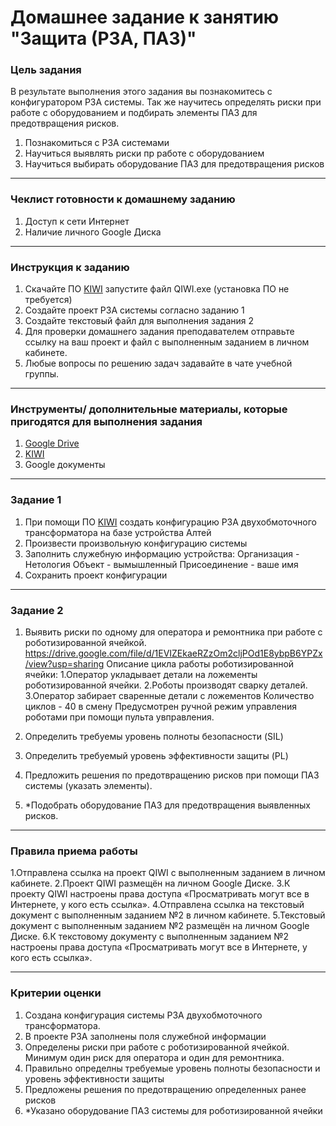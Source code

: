 # Домашнее задание к занятию "Защита (РЗА, ПАЗ)"

### Цель задания

В результате выполнения этого задания вы познакомитесь с конфигуратором РЗА системы. Так же научитесь определять риски при работе с оборудованием и подбирать элементы ПАЗ для предотвращения рисков. 

1. Познакомиться с РЗА системами
2. Научиться выявлять риски пр работе с оборудованием
3. Научиться выбирать оборудование ПАЗ для предотвращения рисков

------

### Чеклист готовности к домашнему заданию

1. Доступ к сети Интернет
2. Наличие личного Google Диска

------

### Инструкция к заданию

1. Скачайте ПО [KIWI](http://i-mt.net/kiwi) запустите файл QIWI.exe (установка ПО не требуется)
2. Создайте проект РЗА системы согласно заданию 1
3. Создайте текстовый файл для выполнения задания 2
4. Для проверки домашнего задания преподавателем отправьте ссылку на ваш проект и файл с выполненным заданием в личном кабинете.
5. Любые вопросы по решению задач задавайте в чате учебной группы.

------

### Инструменты/ дополнительные материалы, которые пригодятся для выполнения задания

1. [Google Drive](https://www.google.com/intl/ru/drive/)
2. [KIWI](http://i-mt.net/kiwi)
3. Google документы

------

### Задание 1

1. При помощи ПО [KIWI](http://i-mt.net/kiwi) создать конфигурацию РЗА двухобмоточного трансформатора на базе устройства Алтей
2. Произвести произвольную конфигурацию системы
3. Заполнить служебную информацию устройства:
  Организация - Нетология
  Объект - вымышленный
  Присоединение - ваше имя
5. Сохранить проект конфигурации

------

### Задание 2

1. Выявить риски по одному для оператора и ремонтника при работе с роботизированной ячейкой. https://drive.google.com/file/d/1EVIZEkaeRZzOm2cljPOd1E8ybpB6YPZx/view?usp=sharing
    Описание цикла работы роботизированной ячейки:
    1.Оператор укладывает детали на ложементы роботизированной ячейки. 
    2.Роботы производят сварку деталей. 
    3.Оператор забирает сваренные детали с ложементов
   Количество циклов - 40 в смену
   Предусмотрен ручной режим управления роботами при помощи пульта увправления.
   
2. Определить требуемы уровень полноты безопасности (SIL)
3. Определить требуемый уровень эффективности защиты (PL)
4. Предложить решения по предотвращению рисков при помощи ПАЗ системы (указать элементы).
5. *Подобрать оборудование ПАЗ для предотвращения выявленных рисков.


------

### Правила приема работы

1.Отправлена ссылка на проект QIWI с выполненным заданием в личном кабинете.
2.Проект QIWI размещён на личном Google Диске.
3.К проекту QIWI настроены права доступа «Просматривать могут все в Интернете, у кого есть ссылка».
4.Отправлена ссылка на текстовый документ с выполненным заданием №2 в личном кабинете.
5.Текстовый документ с выполненным заданием №2 размещён на личном Google Диске.
6.К текстовому документу с выполненным заданием №2 настроены права доступа «Просматривать могут все в Интернете, у кого есть ссылка».

------

### Критерии оценки

1. Создана конфигурация системы РЗА двухобмоточного трансформатора.
2. В проекте РЗА заполнены поля служебной информации
3. Определены риски при работе с роботизированной ячейкой. Минимум один риск для оператора и один для ремонтника.
4. Правильно определны требуемые уровень полноты безопасности и уровень эффективности защиты
5. Предложены решения по предотвращению определенных ранее рисков
6. *Указано оборудование ПАЗ системы для роботизированной ячейки
